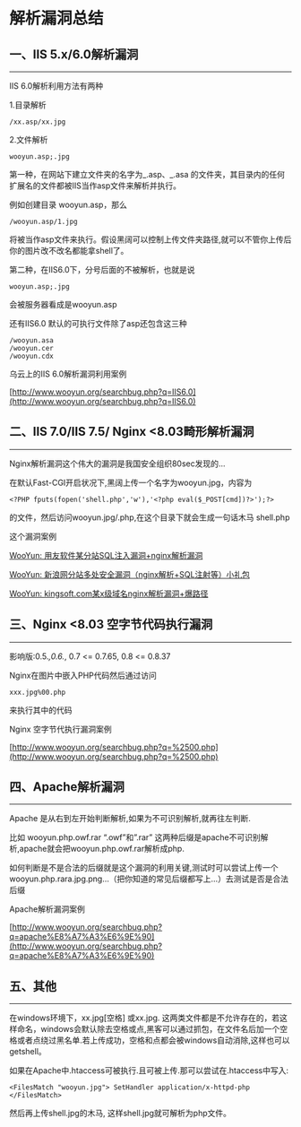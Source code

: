 # 解析漏洞总结

一、IIS 5.x/6.0解析漏洞
-----------------

* * *

IIS 6.0解析利用方法有两种

1.目录解析

```
/xx.asp/xx.jpg

```

2.文件解析

```
wooyun.asp;.jpg 

```

第一种，在网站下建立文件夹的名字为_.asp、_.asa 的文件夹，其目录内的任何扩展名的文件都被IIS当作asp文件来解析并执行。

例如创建目录 wooyun.asp，那么

```
/wooyun.asp/1.jpg

```

将被当作asp文件来执行。假设黑阔可以控制上传文件夹路径,就可以不管你上传后你的图片改不改名都能拿shell了。

第二种，在IIS6.0下，分号后面的不被解析，也就是说

```
wooyun.asp;.jpg

```

会被服务器看成是wooyun.asp

还有IIS6.0 默认的可执行文件除了asp还包含这三种

```
/wooyun.asa
/wooyun.cer
/wooyun.cdx

```

乌云上的IIS 6.0解析漏洞利用案例

[http://www.wooyun.org/searchbug.php?q=IIS6.0](http://www.wooyun.org/searchbug.php?q=IIS6.0)

二、IIS 7.0/IIS 7.5/ Nginx <8.03畸形解析漏洞
------------------------------------

* * *

Nginx解析漏洞这个伟大的漏洞是我国安全组织80sec发现的…

在默认Fast-CGI开启状况下,黑阔上传一个名字为wooyun.jpg，内容为

```
<?PHP fputs(fopen('shell.php','w'),'<?php eval($_POST[cmd])?>');?>

```

的文件，然后访问wooyun.jpg/.php,在这个目录下就会生成一句话木马 shell.php

这个漏洞案例

[WooYun: 用友软件某分站SQL注入漏洞+nginx解析漏洞](http://www.wooyun.org/bugs/wooyun-2013-032250)

[WooYun: 新浪网分站多处安全漏洞（nginx解析+SQL注射等）小礼包](http://www.wooyun.org/bugs/wooyun-2013-021064)

[WooYun: kingsoft.com某x级域名nginx解析漏洞+爆路径](http://www.wooyun.org/bugs/wooyun-2013-019253)

三、Nginx <8.03 空字节代码执行漏洞
-----------------------

* * *

影响版:0.5._,0.6._, 0.7 <= 0.7.65, 0.8 <= 0.8.37

Nginx在图片中嵌入PHP代码然后通过访问

```
xxx.jpg%00.php

```

来执行其中的代码

Nginx 空字节代执行漏洞案例

[http://www.wooyun.org/searchbug.php?q=%2500.php](http://www.wooyun.org/searchbug.php?q=%2500.php)

四、Apache解析漏洞
------------

* * *

Apache 是从右到左开始判断解析,如果为不可识别解析,就再往左判断.

比如 wooyun.php.owf.rar “.owf”和”.rar” 这两种后缀是apache不可识别解析,apache就会把wooyun.php.owf.rar解析成php.

如何判断是不是合法的后缀就是这个漏洞的利用关键,测试时可以尝试上传一个wooyun.php.rara.jpg.png…（把你知道的常见后缀都写上…）去测试是否是合法后缀

Apache解析漏洞案例

[http://www.wooyun.org/searchbug.php?q=apache%E8%A7%A3%E6%9E%90](http://www.wooyun.org/searchbug.php?q=apache%E8%A7%A3%E6%9E%90)

五、其他
----

* * *

在windows环境下，xx.jpg[空格] 或xx.jpg. 这两类文件都是不允许存在的，若这样命名，windows会默认除去空格或点,黑客可以通过抓包，在文件名后加一个空格或者点绕过黑名单.若上传成功，空格和点都会被windows自动消除,这样也可以getshell。

如果在Apache中.htaccess可被执行.且可被上传.那可以尝试在.htaccess中写入: 

```
<FilesMatch "wooyun.jpg"> SetHandler application/x-httpd-php </FilesMatch>

```

然后再上传shell.jpg的木马, 这样shell.jpg就可解析为php文件。